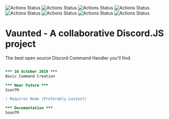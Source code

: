 ![Actions Status](https://img.shields.io/github/issues/Kalum1/Vaunted)
![Actions Status](https://img.shields.io/github/forks/Kalum1/Vaunted)
![Actions Status](https://img.shields.io/github/stars/Kalum1/Vaunted)
![Actions Status](https://img.shields.io/github/license/Kalum1/Vaunted)
![Actions Status](https://img.shields.io/github/contributors/kalum1/vaunted)
![Actions Status](https://img.shields.io/github/downloads/kalum1/vaunted/total)
![Actions Status](https://img.shields.io/discord/506105941498789888)
![Actions Status](https://img.shields.io/github/languages/top/kalum1/vaunted)

# Vaunted - A collaborative Discord.JS project

The best open source Discord Command Handler you'll find.

```diff

*** 16 October 2019 ***
Basic Command Creation

*** Near Future ***
SoonTM

! Requires Node (Preferably Lastest)

*** Documentation ***
SoonTM

```

